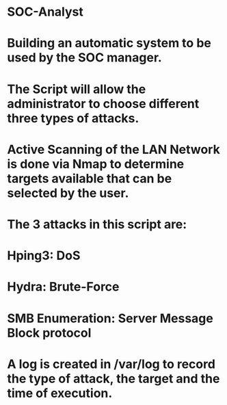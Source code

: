 # SOC-Analyst

# Building an automatic system to be used by the SOC manager.
# The Script will allow the administrator to choose different three types of attacks.
# Active Scanning of the LAN Network is done via Nmap to determine targets available that can be selected by the user. 
# The 3 attacks in this script are:

# Hping3: DoS
# Hydra: Brute-Force
# SMB Enumeration: Server Message Block protocol

# A log is created in /var/log to record the type of attack, the target and the time of execution. 
